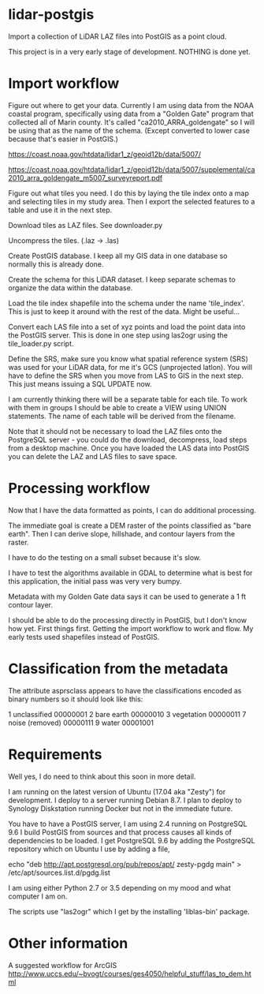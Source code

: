 # lidar-postgis

Import a collection of LiDAR LAZ files into PostGIS as a point cloud.

This project is in a very early stage of development. NOTHING is done yet.

# Import workflow

Figure out where to get your data. Currently I am using data from the NOAA coastal program, specifically using
data from a "Golden Gate" program that collected all of Marin county. It's called "ca2010_ARRA_goldengate"
so I will be using that as the name of the schema. (Except converted to lower case because that's easier in PostGIS.)

https://coast.noaa.gov/htdata/lidar1_z/geoid12b/data/5007/

https://coast.noaa.gov/htdata/lidar1_z/geoid12b/data/5007/supplemental/ca2010_arra_goldengate_m5007_surveyreport.pdf

Figure out what tiles you need. I do this by laying the tile index onto a map and selecting tiles in my study area.
Then I export the selected features to a table and use it in the next step.

Download tiles as LAZ files. See downloader.py

Uncompress the tiles. (.laz -> .las)

Create PostGIS database. I keep all my GIS data in one database so normally this is already done.

Create the schema for this LiDAR dataset.  I keep separate schemas to
organize the data within the database.

Load the tile index shapefile into the schema under the name 'tile_index'.
This is just to keep it around with the rest of the data. Might be useful...

Convert each LAS file into a set of xyz points and load the point data into
the PostGIS server.  This is done in one step using las2ogr using the
tile_loader.py script.

Define the SRS, make sure you know what spatial reference system (SRS)
was used for your LiDAR data, for me it's GCS (unprojected
latlon). You will have to define the SRS when you move from LAS to GIS
in the next step. This just means issuing a SQL UPDATE now.

I am currently thinking there will be a separate table for each tile.
To work with them in groups I should be able to create a VIEW using
UNION statements. The name of each table will be derived from the
filename.

Note that it should not be necessary to load the LAZ files onto the
PostgreSQL server - you could do the download, decompress, load steps
from a desktop machine.  Once you have loaded the LAS data into
PostGIS you can delete the LAZ and LAS files to save space.

# Processing workflow

Now that I have the data formatted as points, I can do additional processing.

The immediate goal is create a DEM raster of the points classified as "bare earth".
Then I can derive slope, hillshade, and contour layers from the raster.

I have to do the testing on a small subset because it's slow.

I have to test the algorithms available in GDAL to determine what is best for this application,
the initial pass was very very bumpy.

Metadata with my Golden Gate data says it can be used to generate a 1 ft contour layer.

I should be able to do the processing directly in PostGIS, but I don't know how yet. First things first.
Getting the import workflow to work and flow. My early tests used shapefiles instead of
PostGIS.

# Classification from the metadata

The attribute asprsclass appears to have the classifications encoded as binary numbers
so it should look like this:

 1 unclassified     00000001
 2 bare earth       00000010
 3 vegetation       00000011
 7 noise (removed)  00000111
 9 water            00001001

# Requirements

Well yes, I do need to think about this soon in more detail.

I am running on the latest version of Ubuntu (17.04 aka "Zesty") for
development.  I deploy to a server running Debian 8.7. I plan to
deploy to Synology Diskstation running Docker but not in the immediate
future.

You have to have a PostGIS server, I am using 2.4 running on PostgreSQL 9.6
I build PostGIS from sources and that process causes all kinds of dependencies to be loaded.
I get PostgreSQL 9.6 by adding the PostgreSQL repository which on Ubuntu I use by adding a file,

 echo "deb http://apt.postgresql.org/pub/repos/apt/ zesty-pgdg main" > /etc/apt/sources.list.d/pgdg.list

I am using either Python 2.7 or 3.5 depending on my mood and what computer I am on.

The scripts use "las2ogr" which I get by the installing 'liblas-bin' package.

# Other information

A suggested workflow for ArcGIS
http://www.uccs.edu/~bvogt/courses/ges4050/helpful_stuff/las_to_dem.html

